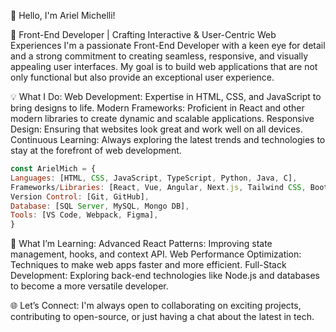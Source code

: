 👋 Hello, I'm Ariel Michelli!

🚀 Front-End Developer | Crafting Interactive & User-Centric Web Experiences
I'm a passionate Front-End Developer with a keen eye for detail and a strong commitment to creating seamless, responsive, and visually appealing user interfaces. My goal is to build web applications that are not only functional but also provide an exceptional user experience.

💡 What I Do:
Web Development: Expertise in HTML, CSS, and JavaScript to bring designs to life.
Modern Frameworks: Proficient in React and other modern libraries to create dynamic and scalable applications.
Responsive Design: Ensuring that websites look great and work well on all devices.
Continuous Learning: Always exploring the latest trends and technologies to stay at the forefront of web development.

``` js
const ArielMich = {
Languages: [HTML, CSS, JavaScript, TypeScript, Python, Java, C],
Frameworks/Libraries: [React, Vue, Angular, Next.js, Tailwind CSS, Bootstrap],
Version Control: [Git, GitHub],
Database: [SQL Server, MySQL, Mongo DB],
Tools: [VS Code, Webpack, Figma],
}
```

🌱 What I’m Learning:
Advanced React Patterns: Improving state management, hooks, and context API.
Web Performance Optimization: Techniques to make web apps faster and more efficient.
Full-Stack Development: Exploring back-end technologies like Node.js and databases to become a more versatile developer.

🌐 Let’s Connect:
I'm always open to collaborating on exciting projects, contributing to open-source, or just having a chat about the latest in tech.
